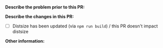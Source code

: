 <!--
Prepend your PR title with one of the following:
- `feat:` A new feature
- `fix:` A bug fix
- `docs:` Documentation only changes
- `style:` Changes that do not affect the meaning of the code (white-space, formatting, missing semi-colons, etc)
- `refactor:` A code change that neither fixes a bug or adds a feature
- `perf:` A code change that improves performance
- `test:` Add missing tests
- `chore:` Changes to the build process or auxiliary tools and libraries such as documentation generation
-->

**Describe the problem prior to this PR:**

**Describe the changes in this PR:**
<!-- Tip: inline screenshots to better communicate the changes -->

- [ ] Distsize has been updated (via `npm run build`) / this PR doesn't impact distsize

**Other information:**
